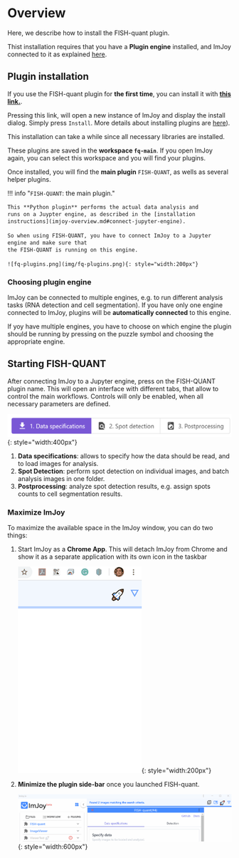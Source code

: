 # Overview

Here, we describe how to install the FISH-quant plugin.

Thist installation requires that you have a **Plugin engine** installed, and ImJoy
connected to it as explained  [here](imjoy-installation.md#).

## Plugin installation

If you use the FISH-quant plugin for **the first time**, you can install it with 
<a href="https://imjoy.io/#/app?w=fq-main&plugin=fish-quant/fq-imjoy:FISH-QUANT@stable&upgrade=1" target="_blank">**this link.**</a>. 

Pressing this link, will open a new instance of ImJoy and display the install dialog. Simply press `Install`. More details about 
installing plugins are [here](imjoy-overview.md/#installing-plugins)).

This installation can take a while since all necessary libraries are installed.

These plugins are saved in the  **workspace `fq-main`**. If you open ImJoy again, you can select this workspace and you will find your plugins.

Once installed, you will find the **main plugin** `FISH-QUANT`, as wells as several helper plugins. 

!!! info "`FISH-QUANT`: the main plugin."

    This **Python plugin** performs the actual data analysis and 
    runs on a Juypter engine, as described in the [installation instructions](imjoy-overview.md#connect-jupyter-engine). 
    
    So when using FISH-QUANT, you have to connect ImJoy to a Jupyter engine and make sure that 
    the FISH-QUANT is running on this engine.  

    ![fq-plugins.png](img/fq-plugins.png){: style="width:200px"}

### Choosing plugin engine

ImJoy can be connected to multiple engines, e.g. to run different analysis tasks (RNA detection and cell segmentation). 
If you have only one engine connected to ImJoy, plugins will be **automatically connected** to this engine. 

If yoy have multiple engines, you have to choose on which engine the plugin should be running by pressing on the 
puzzle symbol and choosing the appropriate engine.

## Starting FISH-QUANT

After connecting ImJoy to a Jupyter engine, press on the FISH-QUANT plugin name. This will open an interface with different tabs, that 
allow to control the main workflows. Controls will only be enabled, when all necessary parameters
are defined.

![fq-detection-thresholds.png](img/fq-ui-banner.png){: style="width:400px"}

1. **Data specifications**: allows to specify how the data should be read, and to load images for analysis.
2. **Spot Detection**: perform spot detection on individual images, and batch analysis images in one folder.
3. **Postprocessing**: analyze spot detection results, e.g. assign spots counts to cell segmentation results.

### Maximize ImJoy

To maximize the available space in the ImJoy window, you can do two things:

1. Start ImJoy as a **Chrome App**. This will detach ImJoy from Chrome and show it as a separate application with its own icon in the taskbar

    ![imjoy-open-as-app.gif](img/imjoy-open-as-app.gif){: style="width:200px"}

2. **Minimize the plugin side-bar** once you launched FISH-quant.

    ![imjoy-collapse-plugin-menu.gif](img/imjoy-collapse-plugin-menu.gif){: style="width:600px"}
